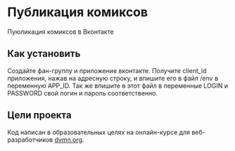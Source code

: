 # Публикация комиксов
Пуюликация комиксов в Вконтакте

## Как установить
Создайте фан-группу и приложение вконтакте. Получите client_id приложения, нажав на адресную строку, и впишите его в файл /env в переменную APP_ID. Так же впишите в этот файл в переменные LOGIN и PASSWORD свой логин и пароль соответственно.

## Цели проекта
Код написан в образовательных целях на онлайн-курсе для веб-разработчиков [dvmn.org](https://dvmn.org).

